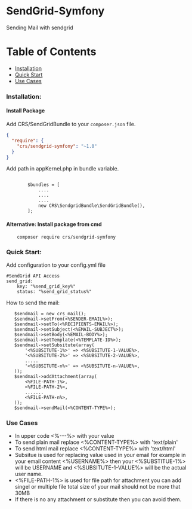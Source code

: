 # SendGrid-Symfony
Sending Mail with sendgrid

# Table of Contents

* [Installation](#installation)
* [Quick Start](#quick-start)
* [Use Cases](#use-cases)

<a name="installation"></a>
### Installation:

#### Install Package

Add CRS/SendGridBundle to your `composer.json` file.

```json
{
  "require": {
    "crs/sendgrid-symfony": "~1.0"
  }
}
```
Add path in appKernel.php in bundle variable.
```

        $bundles = [
            ....
            ....
            ....
            new CRS\SendgridBundle\SendGridBundle(),
        ];
```

#### Alternative: Install package from cmd
```
	composer require crs/sendgrid-symfony
```
### Quick Start:
<a name="quick-start"></a>
Add configuration to your config.yml file

```
#SendGrid API Access
send_grid:
    key: "%send_grid_key%"
    status: "%send_grid_status%"

```

How to send the mail:
```
   $sendmail = new crs_mail();
   $sendmail->setFrom(<%SENDER-EMAIL%>);
   $sendmail->setTo(<%RECIPIENTS-EMAIL%>);
   $sendmail->setSubject(<%EMAIL-SUBJECT%>);
   $sendmail->setBody(<%EMAIL-BODY%>);
   $sendmail->setTemplate(<%TEMPLATE-ID%>);
   $sendmail->setSubsitute(array(
       '<%SUBSITUTE-1%>' => <%SUBSITUTE-1-VALUE%>,
       '<%SUBSITUTE-2%>' => <%SUBSITUTE-2-VALUE%>,
       .....
       '<%SUBSITUTE-n%>' => <%SUBSITUTE-n-VALUE%>,
   ));
   $sendmail->addAttachment(array(
       <%FILE-PATH-1%>,
       <%FILE-PATH-2%>,
       .......
       <%FILE-PATH-n%>,
   ));
   $sendmail->sendMail(<%CONTENT-TYPE%>);
```
<a name="use-cases"></a>
### Use Cases
* In upper code <%---%> with your value
* To send plain mail replace <%CONTENT-TYPE%> with 'text/plain'
* To send html mail replace <%CONTENT-TYPE%> with 'text/html'
* Subsitue is used for replacing value used in your email for example in your email content <%USERNAME%> then your <%SUBSTITUE-1%> will be USERNAME and <%SUBSITUTE-1-VALUE%> will be the actual user name.
* <%FILE-PATH-1%> is used for file path for attachment you can add singel or multiple file total size of your mail should not be more that 30MB
* If there is no any attachment or substitute then you can avoid them.
